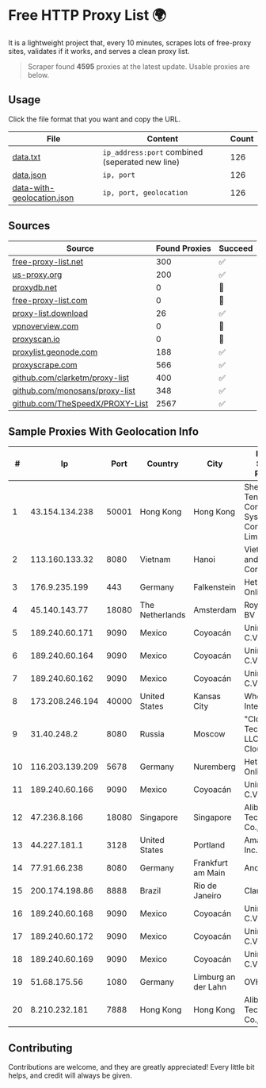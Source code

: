 
# Free HTTP Proxy List 🌍

It is a lightweight project that, every 10 minutes, scrapes lots of free-proxy sites, validates if it works, and serves a clean proxy list.


> Scraper found **4595** proxies at the latest update. Usable proxies are below.

## Usage

Click the file format that you want and copy the URL.


|File|Content|Count|
|----|-------|-----|
|[data.txt](https://raw.githubusercontent.com/themiralay/Proxy-List-World/master/data.txt)|`ip_address:port` combined (seperated new line)|126|
|[data.json](https://raw.githubusercontent.com/themiralay/Proxy-List-World/master/data.json)|`ip, port`|126|
|[data-with-geolocation.json](https://raw.githubusercontent.com/themiralay/Proxy-List-World/master/data-with-geolocation.json)|`ip, port, geolocation`|126|

## Sources

|Source|Found Proxies|Succeed|
|------|-------------|-------|
|[free-proxy-list.net](https://free-proxy-list.net)|300|✅|
|[us-proxy.org](https://www.us-proxy.org)|200|✅|
|[proxydb.net](http://proxydb.net)|0|🚫|
|[free-proxy-list.com](https://free-proxy-list.com/?page=&port=&type%5B%5D=http&type%5B%5D=https&up_time=0&search=Search)|0|🚫|
|[proxy-list.download](https://www.proxy-list.download/HTTP)|26|✅|
|[vpnoverview.com](https://vpnoverview.com/privacy/anonymous-browsing/free-proxy-servers)|0|🚫|
|[proxyscan.io](https://www.proxyscan.io)|0|🚫|
|[proxylist.geonode.com](https://proxylist.geonode.com/api/proxy-list?limit=300&page=1&sort_by=lastChecked&sort_type=desc&protocols=http,https)|188|✅|
|[proxyscrape.com](https://api.proxyscrape.com/v2/?request=displayproxies&protocol=http&timeout=10000&country=all&ssl=all&anonymity=all)|566|✅|
|[github.com/clarketm/proxy-list](https://raw.githubusercontent.com/clarketm/proxy-list/master/proxy-list-raw.txt)|400|✅|
|[github.com/monosans/proxy-list](https://raw.githubusercontent.com/monosans/proxy-list/main/proxies/http.txt)|348|✅|
|[github.com/TheSpeedX/PROXY-List](https://raw.githubusercontent.com/TheSpeedX/PROXY-List/master/http.txt)|2567|✅|


## Sample Proxies With Geolocation Info

|#|Ip|Port|Country|City|Internet Service Provider|
|-|--|----|-------|----|-------------------------|
|1|43.154.134.238|50001|Hong Kong|Hong Kong|Shenzhen Tencent Computer Systems Company Limited|
|2|113.160.133.32|8080|Vietnam|Hanoi|VietNam Post and Telecom Corporation|
|3|176.9.235.199|443|Germany|Falkenstein|Hetzner Online GmbH|
|4|45.140.143.77|18080|The Netherlands|Amsterdam|RoyaleHosting BV|
|5|189.240.60.171|9090|Mexico|Coyoacán|Uninet S.A. de C.V.|
|6|189.240.60.164|9090|Mexico|Coyoacán|Uninet S.A. de C.V.|
|7|189.240.60.162|9090|Mexico|Coyoacán|Uninet S.A. de C.V.|
|8|173.208.246.194|40000|United States|Kansas City|WholeSale Internet|
|9|31.40.248.2|8080|Russia|Moscow|"Cloud Technologies" LLC trading as Cloud.ru|
|10|116.203.139.209|5678|Germany|Nuremberg|Hetzner Online GmbH|
|11|189.240.60.166|9090|Mexico|Coyoacán|Uninet S.A. de C.V.|
|12|47.236.8.166|18080|Singapore|Singapore|Alibaba (US) Technology Co., Ltd.|
|13|44.227.181.1|3128|United States|Portland|Amazon.com, Inc.|
|14|77.91.66.238|8080|Germany|Frankfurt am Main|Andrii Hrosh|
|15|200.174.198.86|8888|Brazil|Rio de Janeiro|Claro S.A|
|16|189.240.60.168|9090|Mexico|Coyoacán|Uninet S.A. de C.V.|
|17|189.240.60.172|9090|Mexico|Coyoacán|Uninet S.A. de C.V.|
|18|189.240.60.169|9090|Mexico|Coyoacán|Uninet S.A. de C.V.|
|19|51.68.175.56|1080|Germany|Limburg an der Lahn|OVH SAS|
|20|8.210.232.181|7888|Hong Kong|Hong Kong|Alibaba (US) Technology Co., Ltd.|



## Contributing

Contributions are welcome, and they are greatly appreciated! Every
little bit helps, and credit will always be given.

